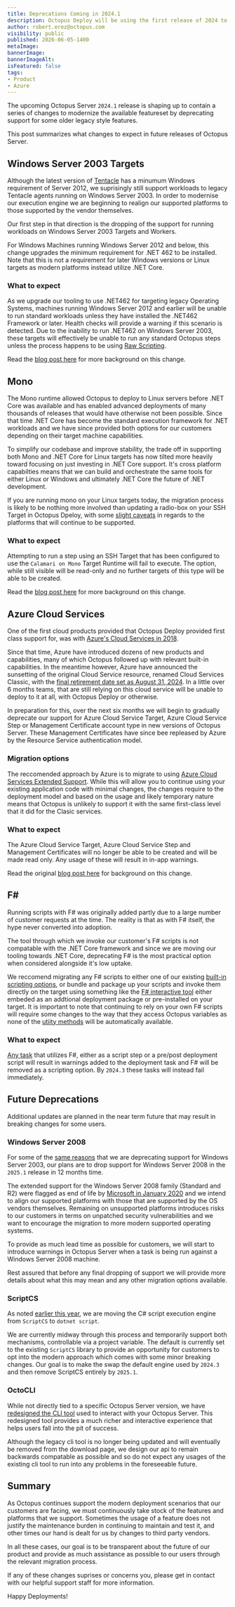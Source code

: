 ```yaml
---
title: Deprecations Coming in 2024.1
description: Octopus Deploy will be using the first release of 2024 to perform some spring cleaning and deprecate some outdated features
author: robert.erez@octopus.com
visibility: public
published: 2026-06-05-1400
metaImage: 
bannerImage: 
bannerImageAlt: 
isFeatured: false
tags: 
- Product
- Azure
---
```


The upcoming Octopus Server `2024.1` release is shaping up to contain a series of changes to modernize the available featureset by deprecating support for some older legacy style features.

This post summarizes what changes to expect in future releases of Octopus Server.

## Windows Server 2003 Targets
Although the latest version of [Tentacle](https://octopus.com/docs/infrastructure/deployment-targets/tentacle/windows/requirements#windows-server) has a minumum Windows requirement of Server 2012, we suprisingly still support workloads to legacy Tentacle agents running on Windows Server 2003. In order to modernise our execution engine we are beginning to realign our supported platforms to those supported by the vendor themselves. 

Our first step in that direction is the dropping of the support for running workloads on Windows Server 2003 Targets and Workers.

For Windows Machines running Windows Server 2012 and below, this change upgrades the minimum requirement for .NET 462 to be installed. Note that this is not a requirement for later Windows versions or Linux targets as modern platforms instead utilize .NET Core.

### What to expect
As we upgrade our tooling to use .NET462 for targeting legacy Operating Systems, machines running Windows Server 2012 and earlier will be unable to run standard workloads unless they have installed the .NET462 Framework or later. Health checks will provide a warning if this scenario is detected. Due to the inability to run .NET462 on Windows Server 2003, these targets will effectively be unable to run any standard Octopus steps unless the process happens to be using [Raw Scripting](https://octopus.com/docs/deployments/custom-scripts/raw-scripting).

Read the [blog post here](https://octopus.com/blog/deprecating-win2003) for more background on this change.

## Mono
The Mono runtime allowed Octopus to deploy to Linux servers before .NET Core was available and has enabled advanced deployments of many thousands of releases that would have otherwise not been possible. Since that time .NET Core has become the standard execution framework for .NET workloads and we have since provided both options for our customers depending on their target machine capabilities.

To simplify our codebase and improve stability, the trade off in supporting both Mono and .NET Core for Linux targets has now tilted more heavily toward focusing on just investing in .NET Core support. It's cross platform capabilties means that we can build and orchestrate the same tools for either Linux or Windows and ultimately .NET Core the future of .NET development. 

If you are running mono on your Linux targets today, the migration process is likely to be nothing more involved than updating a radio-box on your SSH Target in Octopus Dpeloy, with some [slight caveats](https://octopus.com/blog/deprecating-mono#impacts) in regards to the platforms that will continue to be supported.

### What to expect
Attempting to run a step using an SSH Target that has been configured to use the `Calamari on Mono` Target Runtime will fail to execute. The option, while still visible will be read-only and no further targets of this type will be able to be created.

Read the [blog post here](https://octopus.com/blog/deprecating-mono) for more background on this change.

## Azure Cloud Services
One of the first cloud products provided that Octopus Deploy provided first class support for, was with [Azure's Cloud Services in 2018](https://octopus.com/blog/octopus-azure-deployments). 

Since that time, Azure have introduced dozens of new products and capabilities, many of which Octopus followed up with relevant built-in capabilities. In the meantime however, Azure have announced the sunsetting of the original Cloud Service resource, renamed Cloud Services Classic, with the [final retirement date set as August 31, 2024](https://learn.microsoft.com/en-us/lifecycle/products/azure-cloud-services-classic). In a little over 6 months teams, that are still relying on this cloud service will be unable to deploy to it at all, with Octopus Deploy or otherwise.

In preparation for this, over the next six months we will begin to gradually deprecate our support for Azure Cloud Service Target, Azure Cloud Service Step or Management Certificate account type in new versions of Octopus Server. These Management Certificates have since bee repleased by Azure by the Resource Service authentication model.

### Migration options
The reccomended approach by Azure is to migrate to using [Azure Cloud Services Extended Support](https://learn.microsoft.com/en-us/azure/cloud-services-extended-support/overview). While this will allow you to continue using your existing application code with minimal changes, the changes require to the deployment model and based on the usage and likely temporary nature means that Octopus is unlikely to support it with the same first-class level that it did for the Clasic services. 

### What to expect
The Azure Cloud Service Target, Azure Cloud Service Step and Management Certificates will no longer be able to be created and will be made read only. Any usage of these will result in in-app warnings.

Read the original [blog post here](https://octopus.com/blog/azure-management-certs) for background on this change.

## F#
Running scripts with F# was originally added partly due to a large number of customer requests at the time. The reality is that as with F# itself, the hype never converted into adoption. 

The tool through which we invoke our customer's F# scripts is not compatable with the .NET Core framework and since we are moving our tooling towards .NET Core, deprecating F# is the most practical option when considered alongside it's low uptake.

We reccomend migrating any F# scripts to either one of our existing [built-in scripting options](https://octopus.com/docs/deployments/custom-scripts), or bundle and package up your scripts and invoke them directly on the target using something like the [F# interactive tool](https://learn.microsoft.com/en-us/dotnet/fsharp/language-reference/fsharp-interactive-options) either embeded as an addtional deployment package or pre-installed on your target. It is important to note that continuing to rely on your own F# scripts will require some changes to the way that they access Octopus variables as none of the [utiity methods](https://octopus.com/docs/deployments/custom-scripts/using-variables-in-scripts) will be automatically available.

### What to expect
[Any task](https://octopus.com/docs/deployments/custom-scripts#how-to-use-custom-scripts) that utilizes F#, either as a script step or a pre/post deployment script will result in warnings added to the deployment task and F# will be removed as a scripting option. By `2024.3` these tasks will instead fail immediately.

## Future Deprecations
Additional updates are planned in the near term future that may result in breaking changes for some users.

### Windows Server 2008
For some of the [same reasons](https://octopus.com/blog/deprecating-win2003) that we are deprecating support for Windows Server 2003, our plans are to drop support for Windows Server 2008 in the `2025.1` release in 12 months time. 

The extended support for the Windows Server 2008 family (Standard and R2) were flagged as end of life by [Microsoft in January 2020](https://learn.microsoft.com/en-us/troubleshoot/windows-server/windows-server-eos-faq/end-of-support-windows-server-2008-2008r2) and we intend to align our supported platforms with those that are supported by the OS vendors themselves. Remaining on unsupported platforms introduces risks to our customers in terms on unpatched security vulnerabilities and we want to encourage the migration to more modern supported operating systems.

To provide as much lead time as possible for customers, we will start to introduce warnings in Octopus Server when a task is being run against a Windows Server 2008 machine.

Rest assured that before any final dropping of support we will provide more details about what this may mean and any other migration options available.

### ScriptCS
As noted [earlier this year](https://octopus.com/blog/rfc-migrate-scriptcs-dotnet-script), we are moving the C# script execution engine from `ScriptCS` to `dotnet script`. 

We are currently midway through this process and temporarily support both mechanisms, controllable via a project variable. The default is currently set to the existing `ScriptCS` library to provide an opportunity for customers to opt into the modern approach which comes with some minor breaking changes. Our goal is to make the swap the default engine used by `2024.3` and then remove ScriptCS entirely by `2025.1`.

### OctoCLI
While not directly tied to a specific Octopus Server version, we have [redesigned the CLI tool](https://octopus.com/blog/building-octopus-cli-vnext) used to interact with your Octopus Server. This redesigned tool provides a much richer and interactive experience that helps users fall into the pit of success. 

Although the legacy cli tool is no longer being updated and will eventually be removed from the download page, we design our api to remain backwards compatable as possible and so do not expect any usages of the existing cli tool to run into any problems in the foreseeable future.

## Summary
As Octopus continues support the modern deployment scenarios that our customers are facing, we must continuously take stock of the features and platforms that we support. Sometimes the usage of a feature does not justify the maintenance burden in continuing to maintain and test it, and other times our hand is dealt for us by changes to third party vendors. 

In all these cases, our goal is to be transparent about the future of our product and provide as much assistance as possible to our users through the relevant migration process.

If any of these changes suprises or concerns you, please get in contact with our helpful support staff for more information.

Happy Deployments!

